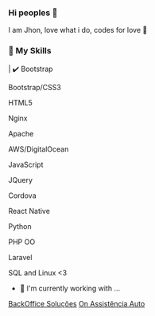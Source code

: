 ### Hi peoples 👋

I am Jhon, love what i do, codes for love 💛

### 📜 My Skills
| ✔️ Bootstrap

Bootstrap/CSS3

HTML5

Nginx

Apache

AWS/DigitalOcean

JavaScript

JQuery

Cordova

React Native

Python

PHP OO

Laravel

SQL and Linux <3

- 🔭 I'm currently working with ...

[BackOffice Soluções](https://www.backofficesolucoes.io "Clique e acesse agora!") 
[On Assistência Auto](https://www.onassistencia.com.br "Clique e acesse agora!")


